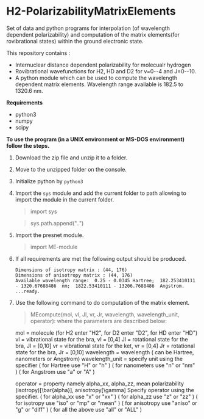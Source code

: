 # H2-PolarizabilityMatrixElements
Set of data and python programs for interpolation (of wavelength dependent polarizability) and computation of the matrix elements(for rovibrational states) within the ground electronic state.

This repository contains :
 - Internuclear distance dependent polarizability for molecualr hydrogen
 - Rovibrational wavefunctions for H2, HD and D2 for v=0--4 and J=0--10.
 - A python module which can be used to compute the wavelength dependent matrix elements. Wavelength range available is 182.5 to 1320.6 nm.
 
 **Requirements**
  - python3
  - numpy
  - scipy
 
 **To use the program (in a UNIX environment or MS-DOS environment) follow the steps.**
 1. Download the zip file and unzip it to a folder.
 2. Move to the unzipped folder on the console.
 3. Initialize python by `python3`
 4. Import the `sys` module and add the current folder to path allowing to import the module in the current folder.
    > import sys
    
    > sys.path.append("..")
     
 5. Import the presnet module.
    > import ME-module
 6. If all requirements are met the following output should be produced.
    ```
    Dimensions of isotropy matrix : (44, 176)
    Dimensions of anisotropy matrix : (44, 176)
    Available wavelength range:  0.25 - 0.0345 Hartree;  182.253410111 - 1320.67688486  nm;  1822.53410111 - 13206.7688486  Angstrom.
    ...ready.
    ```
 7. Use the following command to do computation of the matrix element.
    > MEcompute(mol, vl, Jl, vr, Jr, wavelength, wavelength_unit, operator):
      where the parameters are described below: 
      
    mol  =    molecule (for H2 enter "H2", for D2 enter "D2", for HD enter "HD")
    vl   =    vibrational state for the bra, vl = [0,4]
    Jl   =    rotational state for the bra,  Jl = [0,10]
    vr   =    vibrational state for the ket, vr = [0,4]
    Jr   =    rotational state for the bra,  Jr = [0,10]
    wavelength =  wavelength ( can be Hartree, nanometers or Angstrom)
    wavelength_unit = specify unit using the specifier
                                ( for  Hartree           use "H" or "h"  )
                                ( for  nanometers        use "n" or "nm"  )
                                ( for  Angstrom          use "a" or "A"  )

    operator   = property namely alpha_xx, alpha_zz, mean polarizability
                                   (isotropy)[\bar{alpha}], anisotropy[\gamma]
                                   Specify operator using the specifier.
                                 ( for  alpha_xx          use "x"     or  "xx"  )
                                 ( for  alpha_zz          use "z"     or  "zz"  )
                                 ( for  isotropy          use "iso"   or  "mp" or "mean" )
                                 ( for  anisotropy        use "aniso" or  "g"  or "diff" )
                                 ( for  all the above     use "all"   or  "ALL" )

